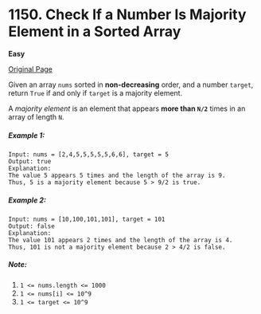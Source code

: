 # 1150. Check If a Number Is Majority Element in a Sorted Array

**Easy**

[Original Page](https://leetcode.com/problems/is-a-a-majority-element/)

Given an array `nums` sorted in __non-decreasing__ order, and a number `target`, return `True` if and only if `target` is a majority element.

A _majority element_ is an element that appears __more than `N/2`__ times in an array of length `N`.

##### Example 1:
```
Input: nums = [2,4,5,5,5,5,5,6,6], target = 5
Output: true
Explanation: 
The value 5 appears 5 times and the length of the array is 9.
Thus, 5 is a majority element because 5 > 9/2 is true.
```

##### Example 2:
```
Input: nums = [10,100,101,101], target = 101
Output: false
Explanation: 
The value 101 appears 2 times and the length of the array is 4.
Thus, 101 is not a majority element because 2 > 4/2 is false.
```

##### Note:
1. `1 <= nums.length <= 1000`
2. `1 <= nums[i] <= 10^9`
3. `1 <= target <= 10^9`
